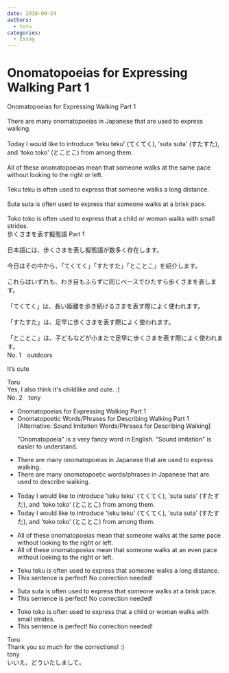 ```yaml
---
date: 2018-09-24
authors:
  - toru
categories:
  - Essay
---
```


<h1 id="subject_show">Onomatopoeias for Expressing Walking Part 1</h1>
<div class="date" hidden>Sep 24, 2018 20:45</div>
<div id="post"><div id="body_show_ori">
Onomatopoeias for Expressing Walking Part 1<br/><br/>There are many onomatopoeias in Japanese that are used to express walking.<br/><br/>Today I would like to introduce 'teku teku' (てくてく), 'suta suta' (すたすた), and 'toko toko' (とことこ) from among them.<br/><br/>All of these onomatopoeias mean that someone walks at the same pace without looking to the right or left.<br/><br/>Teku teku is often used to express that someone walks a long distance.<br/><br/>Suta suta is often used to express that someone walks at a brisk pace.<br/><br/>Toko toko is often used to express that a child or woman walks with small strides.
</div></div>

<!-- more -->

<div id="post_ja"><div id="body_show_mo">
歩くさまを表す擬態語 Part 1<br/><br/>日本語には、歩くさまを表し擬態語が数多く存在します。<br/><br/>今日はその中から、「てくてく」「すたすた」「とことこ」を紹介します。<br/><br/>これらはいずれも、わき目もふらずに同じペースでひたすら歩くさまを表します。<br/><br/>「てくてく」は、長い距離を歩き続けるさまを表す際によく使われます。<br/><br/>「すたすた」は、足早に歩くさまを表す際によく使われます。<br/><br/>「とことこ」は、子どもなどが小またで足早に歩くさまを表す際によく使われます。
</div></div>
<div id="block"><div class="first_name"> No. 1　<span class="just_name">outdoors</span></div><div id="block2">
<p class="comment_small">
 It’s cute
</p>

</div><div class="name"><span class="just_name">Toru</span><br>
Yes, I also think it's childlike and cute. :)
</div>
</div>
<div id="block"><div class="first_name"> No. 2　<span class="just_name">tony</span></div><div id="block2">
<ul class="correction_field">
<li class="incorrect">Onomatopoeias for Expressing Walking Part 1</li>
<li class="corrected correct">
Onomatopoe<span class="f_red">tic</span> <span class="f_red">Words</span>/<span class="f_red">Phrases</span> for <span class="f_blue">Describing</span> Walking Part 1 [Alternative: Sound Imitation Words/Phrases for Describing Walking]
<p class="correction_comment">"Onomatopoeia" is a very fancy word in English. "Sound imitation" is easier to understand.</p>
</li>
</ul>
<ul class="correction_field">
<li class="incorrect">There are many onomatopoeias in Japanese that are used to express walking.</li>
<li class="corrected correct">
There are many onomatopoe<span class="f_red">tic</span> <span class="f_red">words</span>/<span class="f_red">phrases</span> in Japanese that are used to <span class="f_blue">describe</span> walking.
</li>
</ul>
<ul class="correction_field">
<li class="incorrect">Today I would like to introduce 'teku teku' (てくてく), 'suta suta' (すたすた), and 'toko toko' (とことこ) from among them.</li>
<li class="corrected correct">
Today I would like to introduce 'teku teku' (てくてく), 'suta suta' (すたすた), and 'toko toko' (とことこ) <span class="f_blue"><span class="sline">from among them</span></span>.
</li>
</ul>
<ul class="correction_field">
<li class="incorrect">All of these onomatopoeias mean that someone walks at the same pace without looking to the right or left.</li>
<li class="corrected correct">
All of these onomatopoeias mean that someone walks at <span class="f_red">an even</span> pace without looking to the right or left.
</li>
</ul>
<ul class="correction_field">
<li class="incorrect">Teku teku is often used to express that someone walks a long distance.</li>
<li class="corrected perfect">This sentence is perfect! No correction needed!</li>
</ul>
<ul class="correction_field">
<li class="incorrect">Suta suta is often used to express that someone walks at a brisk pace.</li>
<li class="corrected perfect">This sentence is perfect! No correction needed!</li>
</ul>
<ul class="correction_field">
<li class="incorrect">Toko toko is often used to express that a child or woman walks with small strides.</li>
<li class="corrected perfect">This sentence is perfect! No correction needed!</li>
</ul>
</div><div class="name"><span class="just_name">Toru</span><br>
Thank you so much for the corrections! :)
</div>
<div class="name"><span class="just_name">tony</span><br>
いいえ、どういたしまして。
</div>
</div>
